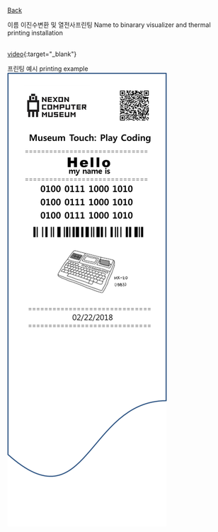 [Back](../index.md)

이름 이진수변환 및 열전사프린팅 Name to binarary visualizer and thermal printing installation<br><br>
  

   
[video](https://drive.google.com/file/d/1e2rGc_futrYHMsClwydtaxQa6nLCU-vW/view?usp=sharing){:target="_blank"}  
  
프린팅 예시 printing example  
![](../img/n2b_printing_example.png)  
